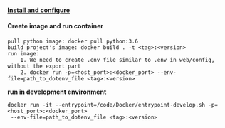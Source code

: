 #### [Install and configure](https://docs.docker.com/engine/installation/linux/docker-ce/ubuntu/#install-using-the-repository)
#### Create image and run container
```
pull python image: docker pull python:3.6
build project's image: docker build . -t <tag>:<version>
run image:
    1. We need to create .env file similar to .env in web/config, without the export part
    2. docker run -p=<host_port>:<docker_port> --env-file=path_to_dotenv_file <tag>:<version>
```

**run in development environment**

```
docker run -it --entrypoint=/code/Docker/entrypoint-develop.sh -p=<host_port>:<docker_port>
 --env-file=path_to_dotenv_file <tag>:<version>
 ```
